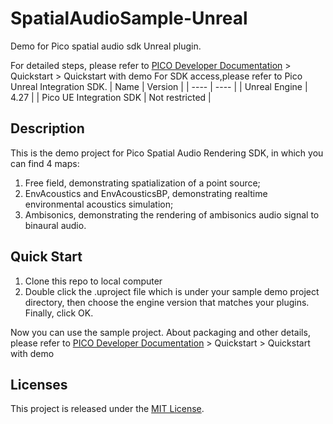 # SpatialAudioSample-Unreal
Demo for Pico spatial audio sdk Unreal plugin.

For detailed steps, please refer to [PICO Developer Documentation](https://developer-global.pico-interactive.com/document/ue4) > Quickstart > Quickstart with demo
For SDK access,please refer to Pico Unreal Integration SDK.
| Name  | Version    |
| ----  |  ----      |
| Unreal Engine | 4.27 |
| Pico UE Integration SDK | Not restricted |
## Description
This is the demo project for Pico Spatial Audio Rendering SDK, in which you can find 4 maps:
1. Free field, demonstrating spatialization of a point source;
2. EnvAcoustics and EnvAcousticsBP, demonstrating realtime environmental acoustics simulation;
3. Ambisonics, demonstrating the rendering of ambisonics audio signal to binaural audio.

## Quick Start
1. Clone this repo to local computer
2. Double click the .uproject file which is under your sample demo project directory, then choose the engine version that matches your plugins. Finally, click OK.

Now you can use the sample project. About packaging and other details, please refer to [PICO Developer Documentation](https://developer-global.pico-interactive.com/document/ue4) > Quickstart > Quickstart with demo

## Licenses
This project is released under the [MIT License](https://github.com/Pico-Developer/Getstarted-Unity/blob/main/License).
